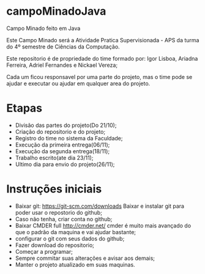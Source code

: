 # campoMinadoJava
Campo Minado feito em Java

Este Campo Minado será a Atividade Pratica Supervisionada - APS da turma do 4º semestre de Ciências da Computação.

Este repositorio é de propriedade do time formado por: Igor Lisboa, Ariadna Ferreira, Adriel Fernandes e Nickael Vereza;


Cada um ficou responsavel por uma parte do projeto, mas o time pode se ajudar e executar ou ajudar em qualquer area do projeto.

# Etapas
- Divisão das partes do projeto(Do 21/10);
- Criação do repositorio e do projeto;
- Registro do time no sistema da Faculdade;
- Execução da primeira entrega(06/11);
- Execução da segunda entrega(18/11);
- Trabalho escrito(ate dia 23/11);
- Ultimo dia para envio do projeto(26/11);



# Instruções iniciais

- Baixar git: https://git-scm.com/downloads
    Baixar e instalar git para poder usar o repostorio do github;
- Caso não tenha, criar conta no github;
- Baixar CMDER full http://cmder.net/
    cmder é muito mais avançado do que o padrão da maquina e vai ajudar bastante;
- configurar o git com seus dados do github;
- Fazer download do repositorio;
- Começar a programar;
- Sempre commitar suas alterações e avisar aos demais;
- Manter o projeto atualizado em suas maquinas.


